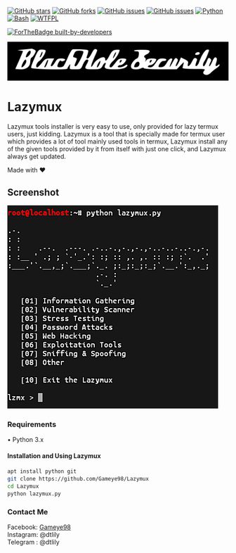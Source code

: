 [![GitHub stars](https://img.shields.io/github/stars/Gameye98/Lazymux.svg)](https://github.com/Gameye98/Lazymux/stargazers)
[![GitHub forks](https://img.shields.io/github/forks/Gameye98/Lazymux.svg)](https://github.com/Gameye98/Lazymux/network/members)
[![GitHub issues](https://img.shields.io/github/issues/Gameye98/Lazymux.svg)](https://github.com/Gameye98/Lazymux/issues)
[![GitHub issues](https://img.shields.io/github/watchers/Gameye98/Lazymux.svg)](https://github.com/Gameye98/Lazymux/watchers)
[![Python](https://img.shields.io/badge/Language-Python3-blue.svg)](https://www.python.org)
[![Bash](https://img.shields.io/badge/Language-Bash-blue.svg)](https://www.gnu.org/software/bash/)
[![WTFPL](https://img.shields.io/badge/License-WTFPL-red.svg)](http://www.wtfpl.net/)

[![ForTheBadge built-by-developers](http://ForTheBadge.com/images/badges/built-by-developers.svg)](https://github.com/Gameye98)  

[![BlackHole Security](core/gitbhs.svg)](https://github.com/BlackHoleSecurity)

# Lazymux
Lazymux tools installer is very easy to use, only provided for lazy termux users, just kidding.
Lazymux is a tool that is specially made for termux user which provides a lot of tool mainly used tools in termux, Lazymux install any of the given tools provided by it from itself with just one click, and Lazymux always get updated.

Made with ❤️

## Screenshot
<img src="core/lazymux.png">

### Requirements
• Python 3.x

#### Installation and Using Lazymux
```bash
apt install python git
git clone https://github.com/Gameye98/Lazymux
cd Lazymux
python lazymux.py
```

### Contact Me
Facebook: [Gameye98](https://www.facebook.com/100042910716603)  
Instagram: @dtlily  
Telegram : @dtlily  